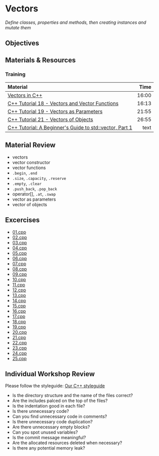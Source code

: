 # Vectors
*Define classes, properties and methods, then creating instances and mutate them*

## Objectives

## Materials & Resources
### Training
| Material | Time |
|:---------|-----:|
| [Vectors in C++](https://www.youtube.com/watch?v=SGyutdso6_c) | 16:00 |
| [C++ Tutorial 18 - Vectors and Vector Functions](https://www.youtube.com/watch?v=Cq1h1KPoGBU) | 16:13 |
| [C++ Tutorial 19 - Vectors as Parameters](https://www.youtube.com/watch?v=ReWNqNAhlkY) | 21:55 |
| [C++ Tutorial 21 - Vectors of Objects](https://www.youtube.com/watch?v=iPlW5tSUOUM) | 26:55 |
| [C++ Tutorial: A Beginner's Guide to std::vector, Part 1](http://www.codeguru.com/cpp/cpp/cpp_mfc/stl/article.php/c4027/C-Tutorial-A-Beginners-Guide-to-stdvector-Part-1.htm) | text |


## Material Review
 - vectors
 - vector constructor
 - vector functions
 - `.begin`, `.end`
 - `.size`, `.capacity`, `.reserve`
 - `.empty`, `.clear`
 - `.push_back`, `.pop_back`
 - operator[], `.at`, `.swap`
 - vector as parameters
 - vector of objects


## Excercises
 - [01.cpp](workshop/01.cpp)
 - [02.cpp](workshop/02.cpp)
 - [03.cpp](workshop/03.cpp)
 - [04.cpp](workshop/04.cpp)
 - [05.cpp](workshop/05.cpp)
 - [06.cpp](workshop/06.cpp)
 - [07.cpp](workshop/07.cpp)
 - [08.cpp](workshop/08.cpp)
 - [09.cpp](workshop/09.cpp)
 - [10.cpp](workshop/10.cpp)
 - [11.cpp](workshop/11.cpp)
 - [12.cpp](workshop/12.cpp)
 - [13.cpp](workshop/13.cpp)
 - [14.cpp](workshop/14.cpp)
 - [15.cpp](workshop/15.cpp)
 - [16.cpp](workshop/16.cpp)
 - [17.cpp](workshop/17.cpp)
 - [18.cpp](workshop/18.cpp)
 - [19.cpp](workshop/19.cpp)
 - [20.cpp](workshop/20.cpp)
 - [21.cpp](workshop/21.cpp)
 - [22.cpp](workshop/22.cpp)
 - [23.cpp](workshop/23.cpp)
 - [24.cpp](workshop/24.cpp)
 - [25.cpp](workshop/25.cpp)


## Individual Workshop Review
Please follow the styleguide: [Our C++ styleguide](../../styleguide/cpp.md)

 - Is the directory structure and the name of the files correct?
 - Are the includes palced on the top of the files?
 - Is the indentation good in each file?
 - Is there unnecessary code?
 - Can you find unnecessary code in comments?
 - Is there unnecessary code duplication?
 - Are there unnecessary empty blocks?
 - Can you spot unused variables?
 - Is the commit message meaningful?
 - Are the allocated resources deleted when necessary?
 - Is there any potential memory leak?

